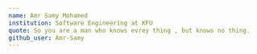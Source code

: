 ```yaml
---
name: Amr Samy Mohamed
institution: Software Engineering at KFU
quote: So you are a man who knows evrey thing , but knows no thing.
github_user: Amr-Samy
---
```

